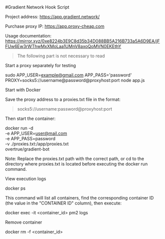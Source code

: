 #Gradient Network Hook Script

Project address: https://app.gradient.network/

Purchase proxy IP: https://app.proxy-cheap.com

Usage documentation: https://mirror.xyz/0xe8224b3E9C8d35b34D088BB5A216B733a5A6D9EA/jFFUw6Ew3rWThwMxXMoLaa1UMnV8axoQoMVN0EKEthY


> The following part is not necessary to read



Start a proxy separately for testing

sudo APP_USER=example@gmail.com APP_PASS='password' PROXY=socks5://username@password@proxyhost:port node app.js

Start with Docker

Save the proxy address to a proxies.txt file in the format:

> socks5://username:password@proxyhost:port



Then start the container:

docker run -d \
  -e APP_USER=user@mail.com \
  -e APP_PASS=password \
  -v ./proxies.txt:/app/proxies.txt \
  overtrue/gradient-bot

Note: Replace the proxies.txt path with the correct path, or cd to the directory where proxies.txt is located before executing the docker run command.

View execution logs

docker ps

This command will list all containers, find the corresponding container ID (the value in the "CONTAINER ID" column), then execute:

docker exec -it <container_id> pm2 logs

Remove container

docker rm -f <container_id>

